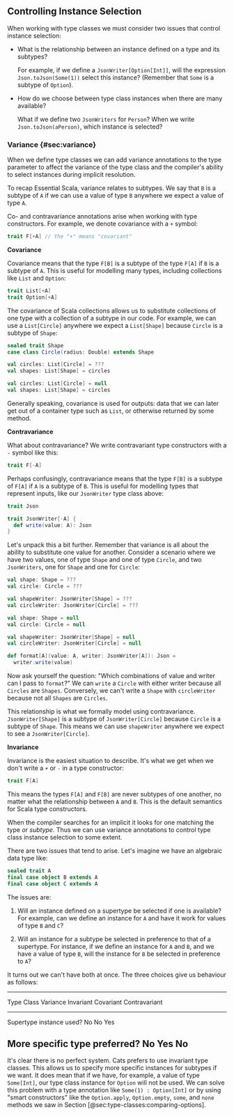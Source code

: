 ## Controlling Instance Selection

When working with type classes
we must consider two issues
that control instance selection:

 -  What is the relationship between
    an instance defined on a type and its subtypes?

    For example, if we define a `JsonWriter[Option[Int]]`,
    will the expression `Json.toJson(Some(1))` select this instance?
    (Remember that `Some` is a subtype of `Option`).

 -  How do we choose between type class instances
    when there are many available?

    What if we define two `JsonWriters` for `Person`?
    When we write `Json.toJson(aPerson)`,
    which instance is selected?

### Variance {#sec:variance}

When we define type classes we can
add variance annotations to the type parameter
to affect the variance of the type class
and the compiler's ability to select instances
during implicit resolution.

To recap Essential Scala,
variance relates to subtypes.
We say that `B` is a subtype of `A`
if we can use a value of type `B`
anywhere we expect a value of type `A`.

Co- and contravariance annotations arise
when working with type constructors.
For example, we denote covariance with a `+` symbol:

```scala
trait F[+A] // the "+" means "covariant"
```

**Covariance**

Covariance means that the type `F[B]`
is a subtype of the type `F[A]` if `B` is a subtype of `A`.
This is useful for modelling many types,
including collections like `List` and `Option`:

```scala
trait List[+A]
trait Option[+A]
```

The covariance of Scala collections allows
us to substitute collections of one type with a collection of a subtype in our code.
For example, we can use a `List[Circle]`
anywhere we expect a `List[Shape]` because
`Circle` is a subtype of `Shape`:

```scala mdoc:silent
sealed trait Shape
case class Circle(radius: Double) extends Shape
```

```scala
val circles: List[Circle] = ???
val shapes: List[Shape] = circles
```

```scala mdoc:invisible
val circles: List[Circle] = null
val shapes: List[Shape] = circles
```

Generally speaking, covariance is used for outputs:
data that we can later get out of a container type such as `List`,
or otherwise returned by some method.


**Contravariance**

What about contravariance?
We write contravariant type constructors
with a `-` symbol like this:

```scala
trait F[-A]
```

Perhaps confusingly, contravariance means that the type `F[B]`
is a subtype of `F[A]` if `A` is a subtype of `B`.
This is useful for modelling types that represent inputs,
like our `JsonWriter` type class above:

```scala mdoc:invisible
trait Json
```

```scala mdoc
trait JsonWriter[-A] {
  def write(value: A): Json
}
```

Let's unpack this a bit further.
Remember that variance is all about
the ability to substitute one value for another.
Consider a scenario where we have two values,
one of type `Shape` and one of type `Circle`,
and two `JsonWriters`, one for `Shape` and one for `Circle`:

```scala
val shape: Shape = ???
val circle: Circle = ???

val shapeWriter: JsonWriter[Shape] = ???
val circleWriter: JsonWriter[Circle] = ???
```

```scala mdoc:invisible
val shape: Shape = null
val circle: Circle = null

val shapeWriter: JsonWriter[Shape] = null
val circleWriter: JsonWriter[Circle] = null
```

```scala mdoc:silent
def format[A](value: A, writer: JsonWriter[A]): Json =
  writer.write(value)
```

Now ask yourself the question:
"Which combinations of value and writer can I pass to `format`?"
We can `write` a `Circle` with either writer
because all `Circles` are `Shapes`.
Conversely, we can't write a `Shape` with `circleWriter`
because not all `Shapes` are `Circles`.

This relationship is what we formally model using contravariance.
`JsonWriter[Shape]` is a subtype of `JsonWriter[Circle]`
because `Circle` is a subtype of `Shape`.
This means we can use `shapeWriter`
anywhere we expect to see a `JsonWriter[Circle]`.


**Invariance**

Invariance is the easiest situation to describe.
It's what we get when we don't write a `+` or `-`
in a type constructor:

```scala
trait F[A]
```

This means the types `F[A]` and `F[B]`
are never subtypes of one another,
no matter what the relationship between `A` and `B`.
This is the default semantics for Scala type constructors.

When the compiler searches for an implicit
it looks for one matching the type *or subtype*.
Thus we can use variance annotations
to control type class instance selection to some extent.

There are two issues that tend to arise.
Let's imagine we have an algebraic data type like:

```scala
sealed trait A
final case object B extends A
final case object C extends A
```

The issues are:

 1. Will an instance defined on a supertype be selected
    if one is available?
    For example, can we define an instance for `A`
    and have it work for values of type `B` and `C`?

 2. Will an instance for a subtype be selected
    in preference to that of a supertype.
    For instance, if we define an instance for `A` and `B`,
    and we have a value of type `B`,
    will the instance for `B` be selected in preference to `A`?

It turns out we can't have both at once.
The three choices give us behaviour as follows:

-----------------------------------------------------------------------
Type Class Variance             Invariant   Covariant   Contravariant
------------------------------- ----------- ----------- ---------------
Supertype instance used?        No          No          Yes

More specific type preferred?   No          Yes         No
-----------------------------------------------------------------------

It's clear there is no perfect system.
Cats prefers to use invariant type classes.
This allows us to specify
more specific instances for subtypes if we want.
It does mean that if we have, for example,
a value of type `Some[Int]`,
our type class instance for `Option` will not be used.
We can solve this problem with
a type annotation like `Some(1) : Option[Int]`
or by using "smart constructors"
like the `Option.apply`, `Option.empty`, `some`, and `none` methods
we saw in Section [@sec:type-classes:comparing-options].
